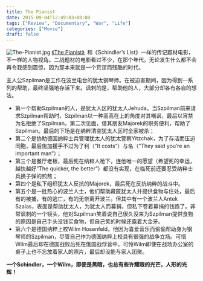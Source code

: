 ```yaml
---
title: The Pianist
date: 2015-09-04T12:49:03+08:00
tags: ["Review", "Documentary", "War", "Life"]
categories: ["Movie"]
draft: false
---
```


<!--![The-Pianist.jpg](https://img3.doubanio.com/view/photo/photo/public/p837891375.jpg)-->
<!--![The-Pianist.jpg](https://ws1.sinaimg.cn/large/006tNbRwgy1fp8ti1ta08j30m80eumyu.jpg)-->
![The-Pianist.jpg](https://seanxpcom-1252122045.cos.ap-nanjing.myqcloud.com/movie-the-pianist-0.jpg)
[《The Pianist》](https://movie.douban.com/subject/1296736/), 和《Schindler’s List》一样的传记题材电影，不一样的人物视角。二战题材的电影看过不少，在那个年代，无论发生什么都不会再令我感到震惊，因为那本来就是一个荒谬而残酷的时代。
<!--more-->

主人公Szpilman是工作在波兰电台的犹太钢琴师。在被迫害期间，因为得到一系列的帮助，最终坚强地存活下来。讽刺的是，帮助他的人，大部分却各有各自的想法。
* 第一个帮助Szpilman的人，是犹太人区的犹太人Jehuda。当Szpilman前来请求Szpilman帮助时，Szpilman以一种高高在上的角度对其嘲讽，最后以宵禁为名拒绝了Szpilman。第二次见面，借其朋友Majorek的职务便利，帮助了Szpilman。最后的下场是在纳粹清空犹太人区时全家被杀；
* 第二个是协助德国纳粹士兵管理犹太人的犹太警察Yitzchak，为了存活而压迫同胞，最后施加援手不过为了利（”It costs”）与名（”They said you’re an important man”）；
* 第三个是餐厅老板，最后死在纳粹人枪下，连他唯一的愿望（希望死的幸运，越快越好”The quicker, the better”）都没有实现，在临死前还要忍受纳粹士兵换子弹的煎熬；
* 第四个是私下组织犹太人反抗的Majorek，最后死在反抗纳粹的战斗中。
* 第五个是一批热心的波兰人士，他们帮助藏匿犹太人并提供食物与住处，最后有的被捕，有的逃亡，有的无奈离开波兰。但其中有一个波兰人Antek Szalas，表面是帮助犹太人，为犹太人而募捐，但私下卷着募捐的钱跑了。非常讽刺的一个镜头，他对Szpilman笑着说自己很久没来为Szpilman提供食物的原因是自己手头没钱买食物，但自己笑的时候还露着大金牙。
* 第六个是德国纳粹上校Wilm Hosenfeld，他因为喜爱音乐而偷偷帮助身为钢琴师的Szpilman，尽管自己作为德国纳粹上校具有很强的战争立场。可惜Wilm最后却在德国战败后死在俄国战俘营中。可怜Wilm即使在战场办公室的桌子上也不忘放着家人的照片，最后却没能与家人团聚。

**一个Schindler，一个Wilm，即便是黑暗，也总有些许耀眼的光芒，人形的光辉！**
